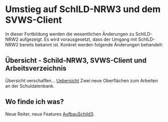 # Umstieg auf SchILD-NRW3 und dem SVWS-Client

In dieser Fortbildung werden die wesentlichen Änderungen zu SchILD-NRW2 aufgezeigt. Es wird vorausgesetzt, dass der Umgang mit SchILD-NRW2 bereits bekannt ist. Konkret werden folgende Änderungen behandelt:

## Übersicht - Schild-NRW3, SVWS-Client und Arbeitsverzeichnis 
Übersicht verschaffen... [Uebersicht](./Uebersicht/index.md) Zwei neue Oberflächen zum Arbeiten an der Schuldatenbank.

## Wo finde ich was?
Neue Reiter, neue Features [AufbauSchild3](./AufbauSchild3/index.md).



